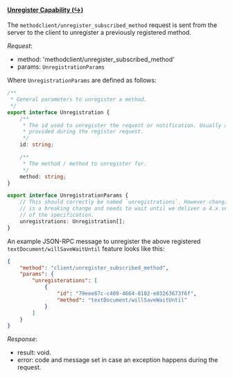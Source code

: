 #### <a href="#client_unregisterSubscribedMethod" name="client_unregisterSubscribedMethod" class="anchor">Unregister Capability (:arrow_right_hook:)</a>

The `methodclient/unregister_subscribed_method` request is sent from the server to the client to unregister a previously registered method.

_Request_:
* method: 'methodclient/unregister_subscribed_method'
* params: `UnregistrationParams`

Where `UnregistrationParams` are defined as follows:

<div class="anchorHolder"><a href="#unregistration" name="unregistration" class="linkableAnchor"></a></div>

```typescript
/**
 * General parameters to unregister a method.
 */
export interface Unregistration {
    /**
     * The id used to unregister the request or notification. Usually an id
     * provided during the register request.
     */
    id: string;

    /**
     * The method / method to unregister for.
     */
    method: string;
}
```

<div class="anchorHolder"><a href="#unregistrationParams" name="unregistrationParams" class="linkableAnchor"></a></div>

```typescript
export interface UnregistrationParams {
    // This should correctly be named `unregistrations`. However changing this
    // is a breaking change and needs to wait until we deliver a 4.x version
    // of the specification.
    unregistrations: Unregistration[];
}
```

An example JSON-RPC message to unregister the above registered `textDocument/willSaveWaitUntil` feature looks like this:

```json
{
    "method": "client/unregister_subscribed_method",
    "params": {
        "unregisterations": [
            {
                "id": "79eee87c-c409-4664-8102-e03263673f6f",
                "method": "textDocument/willSaveWaitUntil"
            }
        ]
    }
}
```
_Response_:
* result: void.
* error: code and message set in case an exception happens during the request.
